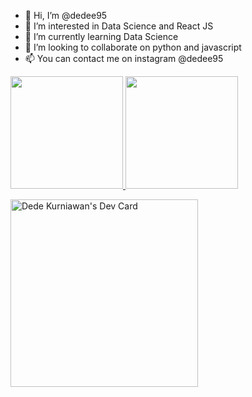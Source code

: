 - 👋 Hi, I’m @dedee95
- 👀 I’m interested in Data Science and React JS
- 🌱 I’m currently learning Data Science
- 💞️ I’m looking to collaborate on python and javascript
- 📫 You can contact me on instagram @dedee95


<p align="left">
<a href="https://github.com/dedee95">
  <img height="180em" src="https://github-readme-stats-eight-theta.vercel.app/api?username=dedee95&show_icons=true&theme=algolia&include_all_commits=true&count_private=true"/>
  <img height="180em" src="https://github-readme-stats.vercel.app/api/top-langs/?username=dedee95&langs_count=5&theme=tokyonight"/>
</a>
</p>
<div>
<a href="https://app.daily.dev/dedee_95"><img src="https://api.daily.dev/devcards/95687c1dcfc74fe4b1fe1b3282f5bd52.png?r=olb" height="300em" alt="Dede Kurniawan's Dev Card"/></a>
</div>

